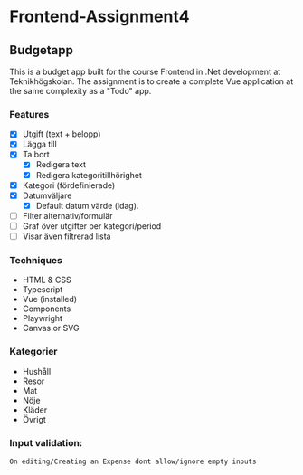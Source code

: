 # Frontend-Assignment4

## Budgetapp

This is a budget app built for the course Frontend in .Net development at Teknikhögskolan. 
The assignment is to create a complete Vue application at the same complexity as a "Todo" app.

### Features

* [x]	Utgift (text + belopp)
* [x]	Lägga till 
* [x]	Ta bort 
    * [x]	Redigera text 
    * [x]	Redigera kategoritillhörighet 
* [x]	Kategori (fördefinierade) 
* [x]	Datumväljare 
    * [x]  Default datum värde (idag).
* [ ]   Filter alternativ/formulär
* [ ]   Graf över utgifter per kategori/period
* [ ]	Visar även filtrerad lista

### Techniques
*	HTML & CSS
*	Typescript
*	Vue (installed)
*	Components
*	Playwright
*	Canvas or SVG

### Kategorier
*	Hushåll
*	Resor
*	Mat
*	Nöje
*	Kläder
*	Övrigt

### Input validation:
    On editing/Creating an Expense dont allow/ignore empty inputs
